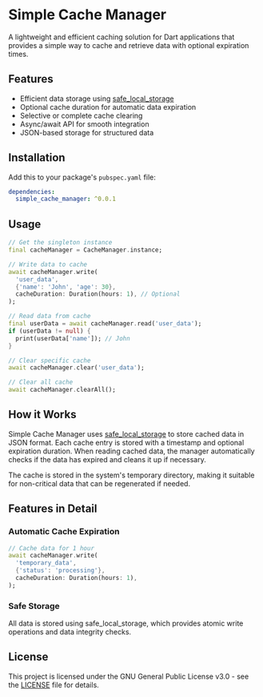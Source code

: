 # Simple Cache Manager

A lightweight and efficient caching solution for Dart applications that provides a simple way to cache and retrieve data with optional expiration times.

## Features

- Efficient data storage using [safe_local_storage](https://pub.dev/packages/safe_local_storage)
- Optional cache duration for automatic data expiration
- Selective or complete cache clearing
- Async/await API for smooth integration
- JSON-based storage for structured data

## Installation

Add this to your package's `pubspec.yaml` file:

```yaml
dependencies:
  simple_cache_manager: ^0.0.1
```

## Usage

```dart
// Get the singleton instance
final cacheManager = CacheManager.instance;

// Write data to cache
await cacheManager.write(
  'user_data',
  {'name': 'John', 'age': 30},
  cacheDuration: Duration(hours: 1), // Optional
);

// Read data from cache
final userData = await cacheManager.read('user_data');
if (userData != null) {
  print(userData['name']); // John
}

// Clear specific cache
await cacheManager.clear('user_data');

// Clear all cache
await cacheManager.clearAll();
```

## How it Works

Simple Cache Manager uses [safe_local_storage](https://pub.dev/packages/safe_local_storage) to store cached data in JSON format. Each cache entry is stored with a timestamp and optional expiration duration. When reading cached data, the manager automatically checks if the data has expired and cleans it up if necessary.

The cache is stored in the system's temporary directory, making it suitable for non-critical data that can be regenerated if needed.

## Features in Detail

### Automatic Cache Expiration

```dart
// Cache data for 1 hour
await cacheManager.write(
  'temporary_data',
  {'status': 'processing'},
  cacheDuration: Duration(hours: 1),
);
```

### Safe Storage

All data is stored using safe_local_storage, which provides atomic write operations and data integrity checks.

## License

This project is licensed under the GNU General Public License v3.0 - see the [LICENSE](LICENSE) file for details.
